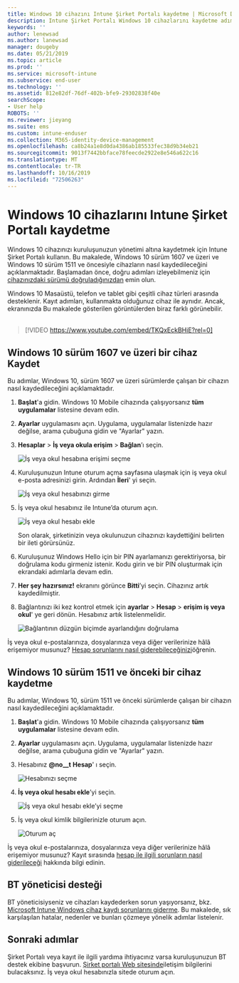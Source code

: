 ```yaml
---
title: Windows 10 cihazını Intune Şirket Portalı kaydetme | Microsoft Docs
description: Intune Şirket Portalı Windows 10 cihazlarını kaydetme adımları
keywords: ''
author: lenewsad
ms.author: lanewsad
manager: dougeby
ms.date: 05/21/2019
ms.topic: article
ms.prod: ''
ms.service: microsoft-intune
ms.subservice: end-user
ms.technology: ''
ms.assetid: 812e82df-76df-402b-bfe9-29302838f40e
searchScope:
- User help
ROBOTS: ''
ms.reviewer: jieyang
ms.suite: ems
ms.custom: intune-enduser
ms.collection: M365-identity-device-management
ms.openlocfilehash: ca8b24a1e8d0da4386ab185533fec38d9b34eb21
ms.sourcegitcommit: 9013f7442bbface78feecde2922e8e546a622c16
ms.translationtype: MT
ms.contentlocale: tr-TR
ms.lasthandoff: 10/16/2019
ms.locfileid: "72506263"
---
```

# <a name="enroll-windows-10-devices-with-intune-company-portal"></a>Windows 10 cihazlarını Intune Şirket Portalı kaydetme

Windows 10 cihazınızı kuruluşunuzun yönetimi altına kaydetmek için Intune Şirket Portalı kullanın. Bu makalede, Windows 10 sürüm 1607 ve üzeri ve Windows 10 sürüm 1511 ve öncesiyle cihazların nasıl kaydedileceğini açıklanmaktadır. Başlamadan önce, doğru adımları izleyebilmeniz için [cihazınızdaki sürümü doğruladığınızdan](windows-enrollment-company-portal.md#find-windows-10-version-number) emin olun.  

Windows 10 Masaüstü, telefon ve tablet gibi çeşitli cihaz türleri arasında desteklenir. Kayıt adımları, kullanmakta olduğunuz cihaz ile aynıdır. Ancak, ekranınızda Bu makalede gösterilen görüntülerden biraz farklı görünebilir.  
</br>
> [!VIDEO https://www.youtube.com/embed/TKQxEckBHiE?rel=0]

## <a name="enroll-windows-10-version-1607-and-later-device"></a>Windows 10 sürüm 1607 ve üzeri bir cihaz Kaydet 
Bu adımlar, Windows 10, sürüm 1607 ve üzeri sürümlerde çalışan bir cihazın nasıl kaydedileceğini açıklamaktadır.  

1. **Başlat**'a gidin. Windows 10 Mobile cihazında çalışıyorsanız **tüm uygulamalar** listesine devam edin.

2. **Ayarlar** uygulamasını açın. Uygulama, uygulamalar listenizde hazır değilse, arama çubuğuna gidin ve "Ayarlar" yazın.

3. **Hesaplar** > **İş veya okula erişim** > **Bağlan**’ı seçin.  


    ![İş veya okul hesabına erişimi seçme](./media/w10-enroll-rs1-connect-to-work-or-school.png)  

4. Kuruluşunuzun Intune oturum açma sayfasına ulaşmak için iş veya okul e-posta adresinizi girin. Ardından **İleri**' yi seçin.  


   ![İş veya okul hesabınızı girme](./media/w10-enroll-rs1-set-up-work-or-school-account.png)  

5. İş veya okul hesabınız ile Intune’da oturum açın.  


    ![İş veya okul hesabı ekle](./media/w10-enroll-rs1-enter-your-credentials.png)  

    Son olarak, şirketinizin veya okulunuzun cihazınızı kaydettiğini belirten bir ileti görürsünüz.

6. Kuruluşunuz Windows Hello için bir PIN ayarlamanızı gerektiriyorsa, bir doğrulama kodu girmeniz istenir. Kodu girin ve bir PIN oluşturmak için ekrandaki adımlarla devam edin.  

7. **Her şey hazırsınız!** ekranını görünce **Bitti**’yi seçin. Cihazınız artık kaydedilmiştir.  

8. Bağlantınızı iki kez kontrol etmek için **ayarlar** > **Hesap** > **erişim iş veya okul**' ye geri dönün.  Hesabınız artık listelenmelidir.  


    ![Bağlantının düzgün biçimde ayarlandığını doğrulama](./media/w10-enroll-rs1-validate-successful-enrollment.png)  

İş veya okul e-postalarınıza, dosyalarınıza veya diğer verilerinize hâlâ erişemiyor musunuz? [Hesap sorunlarını nasıl giderebileceğinizi](troubleshoot-your-windows-10-device-windows.md#troubleshooting-steps-to-follow-if-you-see-access-work-or-school)öğrenin.  

## <a name="enroll-windows-10-version-1511-and-earlier-device"></a>Windows 10 sürüm 1511 ve önceki bir cihaz kaydetme  
Bu adımlar, Windows 10, sürüm 1511 ve önceki sürümlerde çalışan bir cihazın nasıl kaydedileceğini açıklamaktadır.  

1. **Başlat**'a gidin. Windows 10 Mobile cihazında çalışıyorsanız **tüm uygulamalar** listesine devam edin.

2. **Ayarlar** uygulamasını açın. Uygulama, uygulamalar listenizde hazır değilse, arama çubuğuna gidin ve "Ayarlar" yazın.

3. Hesabınız **@no__t** **Hesap**' ı seçin.  


    ![Hesabınızı seçme](./media/W10-enroll-2-accounts-your-account.png)  

5. **İş veya okul hesabı ekle**’yi seçin.  


    ![İş veya okul hesabı ekle’yi seçme](./media/w10-enroll-3-add-work-school-acct.png)  

6. İş veya okul kimlik bilgilerinizle oturum açın.  


    ![Oturum aç](./media/W10-enroll-4-sign-in.png)  

İş veya okul e-postalarınıza, dosyalarınıza veya diğer verilerinize hâlâ erişemiyor musunuz? Kayıt sırasında [hesap ile ilgili sorunların nasıl giderileceği](troubleshoot-your-windows-10-device-windows.md#troubleshooting-steps-to-follow-if-you-see-your-account) hakkında bilgi edinin.  

## <a name="it-administrator-support"></a>BT yöneticisi desteği   

BT yöneticisiyseniz ve cihazları kaydederken sorun yaşıyorsanız, bkz. [Microsoft Intune Windows cihaz kaydı sorunlarını giderme](https://support.microsoft.com/help/4469913). Bu makalede, sık karşılaşılan hatalar, nedenler ve bunları çözmeye yönelik adımlar listelenir. 

## <a name="next-steps"></a>Sonraki adımlar  
Şirket Portalı veya kayıt ile ilgili yardıma ihtiyacınız varsa kuruluşunuzun BT destek ekibine başvurun. [Şirket portalı Web sitesinde](https://go.microsoft.com/fwlink/?linkid=2010980)iletişim bilgilerini bulacaksınız. İş veya okul hesabınızla sitede oturum açın.  

 

